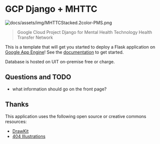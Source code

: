 # GCP Django + MHTTC

![docs/assets/img/MHTTCStacked.2color-PMS.png](docs/assets/img/MHTTCStacked.2color-PMS.png)

> Google Cloud Project Django for Mental Health Technology Health Transfer Network

This is a template that will get you started to deploy a Flask application
on [Google App Engine](https://cloud.google.com/appengine/docs/standard/python3/building-app/writing-web-service)! 
See the [documentation](https://github.com/susom/mhttc) to get started.

Database is hosted on UIT on-premise free or charge. 

## Questions and TODO

 - what information should go on the front page?

## Thanks

This application uses the following open source or creative commons resources:

 - [DrawKit](https://www.drawkit.io/)
 - [404 Illustrations](https://www.kapwing.com/404-illustrations)
